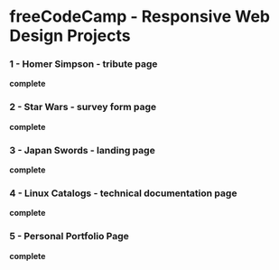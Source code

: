 # freeCodeCamp - Responsive Web Design Projects

### 1 - Homer Simpson - tribute page

**complete**

### 2 - Star Wars - survey form page

**complete**

### 3 - Japan Swords - landing page

**complete**

### 4 - Linux Catalogs - technical documentation page

**complete**

### 5 - Personal Portfolio Page

**complete**